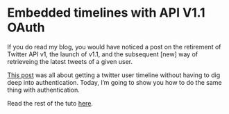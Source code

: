 Embedded timelines with API V1.1 OAuth
=============================================

If you do read my blog, you would have noticed a post on the retirement of Twitter API v1, the launch of v1.1, and the subsequent [new] way of retrieveing the latest tweets of a given user.

<a href="http://shoogledesigns.com/blog/blog/2013/06/13/embed-latest-tweets-on-website-api-v1-1/" target="_blank">This post</a> was all about getting a twitter user timeline without having to dig deep into authentication. Today, I’m going to show you how to do the same thing with authentication.

Read the rest of the tuto <a href="http://shoogledesigns.com/blog/blog/2013/07/22/embedded-timelines-api-v1-1-oauth/" target="_blank">here</a>.
